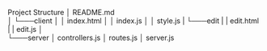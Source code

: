 Project Structure
│   README.md   
│
└───client
│   │   index.html
│   │   index.js
│   │   style.js
|   └───edit
|       |  edit.html
|       |  edit.js
│      
└───server
    │   controllers.js
    │   routes.js
    │   server.js
